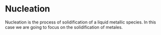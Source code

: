 # Nucleation
Nucleation is the process of solidification of a liquid metallic species. In this case we are going to focus on the solidification of metales.
